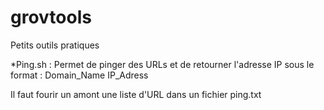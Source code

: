 # grovtools
Petits outils pratiques

*Ping.sh :
Permet de pinger des URLs et de retourner l'adresse IP sous le format :
Domain_Name IP_Adress

Il faut fourir un amont une liste d'URL dans un fichier ping.txt

